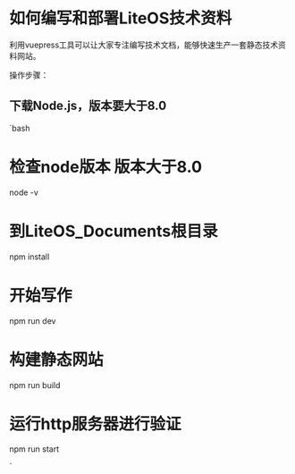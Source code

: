 # 如何编写和部署LiteOS技术资料

利用vuepress工具可以让大家专注编写技术文档，能够快速生产一套静态技术资料网站。

操作步骤：

## 下载Node.js，版本要大于8.0

`bash
# 检查node版本 版本大于8.0
node -v

# 到LiteOS_Documents根目录
npm install

# 开始写作
npm run dev

# 构建静态网站
npm run build

# 运行http服务器进行验证
npm run start

`